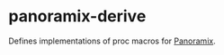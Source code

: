 # panoramix-derive

Defines implementations of proc macros for [Panoramix](https://github.com/PoignardAzur/panoramix).
